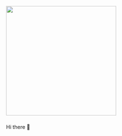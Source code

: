 
  <img height="300" src="https://ik.imagekit.io/rayenbrigui/Rayen.gif?ik-sdk-version=javascript-1.4.3&updatedAt=1691796743116" />

### 

Hi there 👋


<!--
**rayen-brigui/rayen-brigui** is a ✨ _special_ ✨ repository because its `README.md` (this file) appears on your GitHub profile.

Here are some ideas to get you started:

- 🔭 I’m currently working on ...
- 🌱 I’m currently learning ...
- 👯 I’m looking to collaborate on ...
- 🤔 I’m looking for help with ...
- 💬 Ask me about ...
- 📫 How to reach me: ...
- 😄 Pronouns: ...
- ⚡ Fun fact: ...
-->
